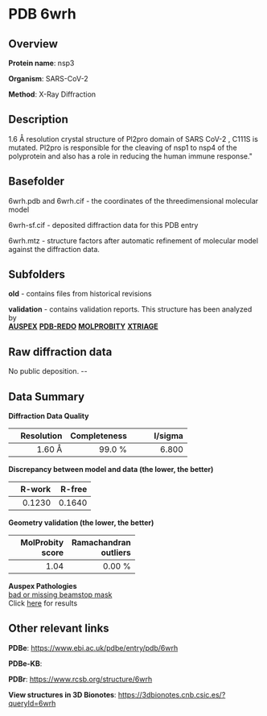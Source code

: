 # PDB 6wrh

## Overview

**Protein name**: nsp3

**Organism**: SARS-CoV-2

**Method**: X-Ray Diffraction

## Description

 1.6 Å resolution crystal structure of Pl2pro domain of SARS CoV-2 , C111S is mutated. Pl2pro is responsible for the cleaving of nsp1 to nsp4 of the polyprotein and also has a role in reducing the human immune response." 

## Basefolder

6wrh.pdb and 6wrh.cif - the coordinates of the threedimensional molecular model

6wrh-sf.cif - deposited diffraction data for this PDB entry

6wrh.mtz - structure factors after automatic refinement of molecular model against the diffraction data.

## Subfolders



**old** - contains files from historical revisions

**validation** - contains validation reports. This structure has been analyzed by <br>[**AUSPEX**](https://github.com/thorn-lab/coronavirus_structural_task_force/tree/master/pdb/nsp3/SARS-CoV-2/6wrh/validation/auspex) [**PDB-REDO**](https://github.com/thorn-lab/coronavirus_structural_task_force/tree/master/pdb/nsp3/SARS-CoV-2/6wrh/validation/pdb-redo) [**MOLPROBITY**](https://github.com/thorn-lab/coronavirus_structural_task_force/tree/master/pdb/nsp3/SARS-CoV-2/6wrh/validation/molprobity) [**XTRIAGE**](https://github.com/thorn-lab/coronavirus_structural_task_force/blob/master/pdb/nsp3/SARS-CoV-2/6wrh/validation/Xtriage_output.log)  



## Raw diffraction data

No public deposition. --<br> 

## Data Summary
**Diffraction Data Quality**

|   | Resolution | Completeness| I/sigma |
|---|-------------:|----------------:|--------------:|
|   |1.60 Å|99.0  %|<img width=50/>6.800|

**Discrepancy between model and data (the lower, the better)**

|   | **R-work**| **R-free**   
|---|-------------:|----------------:|           
||  0.1230|  0.1640|

**Geometry validation (the lower, the better)**

|   |**MolProbity<br>score**| **Ramachandran<br>outliers** 
|---|-------------:|----------------:|
||  1.04|  0.00 %|

**Auspex Pathologies**<br> [bad or missing beamstop mask](https://www.auspex.de/pathol/#2)<br>Click [here](https://github.com/thorn-lab/coronavirus_structural_task_force/blob/master/pdb/nsp3/SARS-CoV-2/6wrh/validation/auspex/6wrh_auspex_comments.txt)  for results

 



## Other relevant links 
**PDBe**:  https://www.ebi.ac.uk/pdbe/entry/pdb/6wrh

**PDBe-KB**:  
 
**PDBr**: https://www.rcsb.org/structure/6wrh 

**View structures in 3D Bionotes**: https://3dbionotes.cnb.csic.es/?queryId=6wrh

